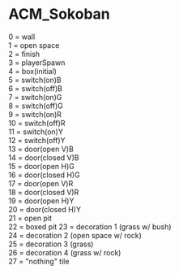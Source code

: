 # ACM_Sokoban
0 = wall  
1 = open space  
2 = finish  
3 = playerSpawn  
4 = box(initial)  
5 = switch(on)B  
6 = switch(off)B  
7 = switch(on)G  
8 = switch(off)G  
9 = switch(on)R  
10 = switch(off)R  
11 = switch(on)Y  
12 = switch(off)Y  
13 = door(open V)B  
14 = door(closed V)B  
15 = door(open H)G  
16 = door(closed H)G  
17 = door(open V)R  
18 = door(closed V)R  
19 = door(open H)Y  
20 = door(closed H)Y  
21 = open pit  
22 = boxed pit
23 = decoration 1  (grass w/ bush)  
24 = decoration 2  (open space w/ rock)   
25 = decoration 3  (grass)  
26 = decoration 4  (grass w/ rock)  
27 = "nothing" tile   
